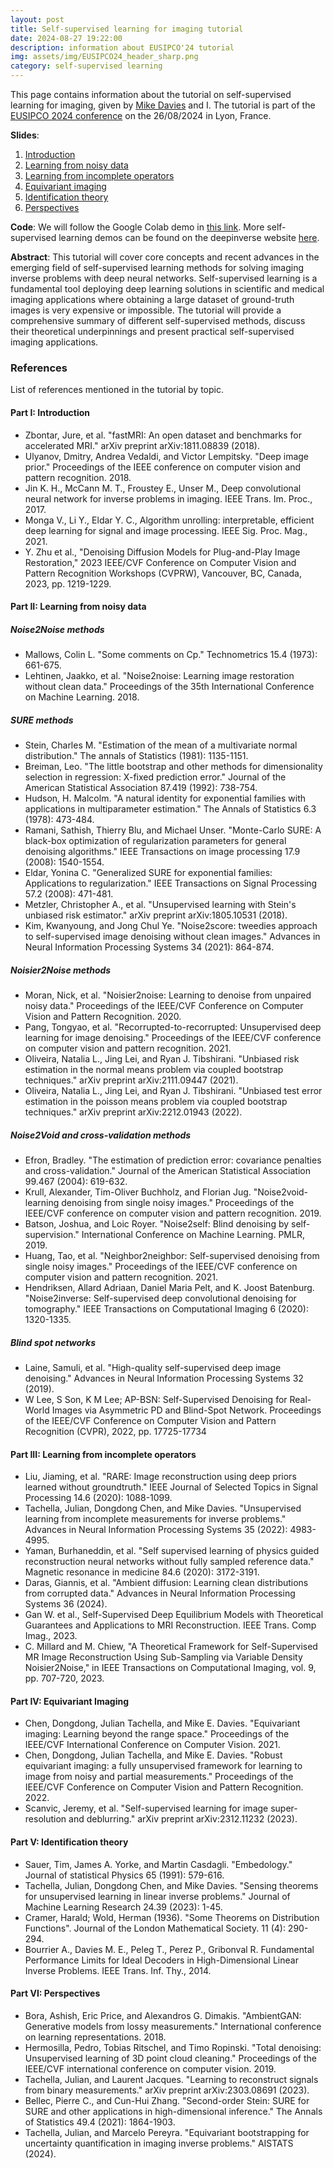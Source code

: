 ```yaml
---
layout: post
title: Self-supervised learning for imaging tutorial
date: 2024-08-27 19:22:00
description: information about EUSIPCO'24 tutorial
img: assets/img/EUSIPCO24_header_sharp.png
category: self-supervised learning
---
```


This page contains information about the tutorial on self-supervised learning for imaging, given by [Mike Davies](https://www.eng.ed.ac.uk/about/people/professor-michael-e-davies) and I.
The tutorial is part of the [EUSIPCO 2024 conference](https://eusipcolyon.sciencesconf.org/resource/page/id/28) on the 26/08/2024 in Lyon, France.

**Slides**: 

1. [Introduction](/assets/pdf/part1.pdf)
2. [Learning from noisy data](/assets/pdf/part2.pdf)
3. [Learning from incomplete operators](/assets/pdf/part3.pdf)
4. [Equivariant imaging](/assets/pdf/part4.pdf)
5. [Identification theory](/assets/pdf/part5.pdf)
5. [Perspectives](/assets/pdf/part6.pdf)

**Code**: We will follow the Google Colab demo in [this link](https://colab.research.google.com/drive/1_dlXdNbgwg5u7_OAl29WiMRMOybnkCIo?usp=sharing).
More self-supervised learning demos can be found on the deepinverse website [here](https://deepinv.github.io/deepinv/auto_examples/index.html#self-supervised-learning).


**Abstract**: This tutorial will cover core concepts and recent advances in the emerging field of self-supervised
learning methods for solving imaging inverse problems with deep neural networks.
Self-supervised learning is a fundamental tool deploying deep learning solutions in scientific and medical
imaging applications where obtaining a large dataset of ground-truth images is very expensive or impossible.
The tutorial will provide a comprehensive summary of different self-supervised methods, 
discuss their theoretical underpinnings and present practical self-supervised imaging applications.

### References
List of references mentioned in the tutorial by topic.

#### Part I: Introduction
- Zbontar, Jure, et al. "fastMRI: An open dataset and benchmarks for accelerated MRI." arXiv preprint arXiv:1811.08839 (2018).
- Ulyanov, Dmitry, Andrea Vedaldi, and Victor Lempitsky. "Deep image prior." Proceedings of the IEEE conference on computer vision and pattern recognition. 2018.
- Jin K. H., McCann M. T., Froustey E., Unser M., Deep convolutional neural network for inverse problems in imaging. IEEE Trans. Im. Proc., 2017.
- Monga V., Li Y., Eldar Y. C., Algorithm unrolling: interpretable, efficient deep learning for signal and image processing. IEEE Sig. Proc. Mag., 2021.
- Y. Zhu et al., "Denoising Diffusion Models for Plug-and-Play Image Restoration," 2023 IEEE/CVF Conference on Computer Vision and Pattern Recognition Workshops (CVPRW), Vancouver, BC, Canada, 2023, pp. 1219-1229.

#### Part II: Learning from noisy data

##### Noise2Noise methods
- Mallows, Colin L. "Some comments on Cp." Technometrics 15.4 (1973): 661-675.
- Lehtinen, Jaakko, et al. "Noise2noise: Learning image restoration without clean data." Proceedings of the 35th International Conference on Machine Learning. 2018.

##### SURE methods
- Stein, Charles M. "Estimation of the mean of a multivariate normal distribution." The annals of Statistics (1981): 1135-1151.
- Breiman, Leo. "The little bootstrap and other methods for dimensionality selection in regression: X-fixed prediction error." Journal of the American Statistical Association 87.419 (1992): 738-754.
- Hudson, H. Malcolm. "A natural identity for exponential families with applications in multiparameter estimation." The Annals of Statistics 6.3 (1978): 473-484.
- Ramani, Sathish, Thierry Blu, and Michael Unser. "Monte-Carlo SURE: A black-box optimization of regularization parameters for general denoising algorithms." IEEE Transactions on image processing 17.9 (2008): 1540-1554.
- Eldar, Yonina C. "Generalized SURE for exponential families: Applications to regularization." IEEE Transactions on Signal Processing 57.2 (2008): 471-481.
- Metzler, Christopher A., et al. "Unsupervised learning with Stein's unbiased risk estimator." arXiv preprint arXiv:1805.10531 (2018).
- Kim, Kwanyoung, and Jong Chul Ye. "Noise2score: tweedies approach to self-supervised image denoising without clean images." Advances in Neural Information Processing Systems 34 (2021): 864-874.

##### Noisier2Noise methods
- Moran, Nick, et al. "Noisier2noise: Learning to denoise from unpaired noisy data." Proceedings of the IEEE/CVF Conference on Computer Vision and Pattern Recognition. 2020.
- Pang, Tongyao, et al. "Recorrupted-to-recorrupted: Unsupervised deep learning for image denoising." Proceedings of the IEEE/CVF conference on computer vision and pattern recognition. 2021.
- Oliveira, Natalia L., Jing Lei, and Ryan J. Tibshirani. "Unbiased risk estimation in the normal means problem via coupled bootstrap techniques." arXiv preprint arXiv:2111.09447 (2021).
- Oliveira, Natalia L., Jing Lei, and Ryan J. Tibshirani. "Unbiased test error estimation in the poisson means problem via coupled bootstrap techniques." arXiv preprint arXiv:2212.01943 (2022).

##### Noise2Void and cross-validation methods
- Efron, Bradley. "The estimation of prediction error: covariance penalties and cross-validation." Journal of the American Statistical Association 99.467 (2004): 619-632.
- Krull, Alexander, Tim-Oliver Buchholz, and Florian Jug. "Noise2void-learning denoising from single noisy images." Proceedings of the IEEE/CVF conference on computer vision and pattern recognition. 2019.
- Batson, Joshua, and Loic Royer. "Noise2self: Blind denoising by self-supervision." International Conference on Machine Learning. PMLR, 2019.
- Huang, Tao, et al. "Neighbor2neighbor: Self-supervised denoising from single noisy images." Proceedings of the IEEE/CVF conference on computer vision and pattern recognition. 2021.
- Hendriksen, Allard Adriaan, Daniel Maria Pelt, and K. Joost Batenburg. "Noise2inverse: Self-supervised deep convolutional denoising for tomography." IEEE Transactions on Computational Imaging 6 (2020): 1320-1335.

##### Blind spot networks
- Laine, Samuli, et al. "High-quality self-supervised deep image denoising." Advances in Neural Information Processing Systems 32 (2019).
- W Lee, S Son, K M Lee; AP-BSN: Self-Supervised Denoising for Real-World Images via Asymmetric PD and Blind-Spot Network. Proceedings of the IEEE/CVF Conference on Computer Vision and Pattern Recognition (CVPR), 2022, pp. 17725-17734

#### Part III: Learning from incomplete operators

- Liu, Jiaming, et al. "RARE: Image reconstruction using deep priors learned without groundtruth." IEEE Journal of Selected Topics in Signal Processing 14.6 (2020): 1088-1099.
- Tachella, Julian, Dongdong Chen, and Mike Davies. "Unsupervised learning from incomplete measurements for inverse problems." Advances in Neural Information Processing Systems 35 (2022): 4983-4995.
- Yaman, Burhaneddin, et al. "Self supervised learning of physics guided reconstruction neural networks without fully sampled reference data." Magnetic resonance in medicine 84.6 (2020): 3172-3191.
- Daras, Giannis, et al. "Ambient diffusion: Learning clean distributions from corrupted data." Advances in Neural Information Processing Systems 36 (2024).
- Gan W. et al., Self-Supervised Deep Equilibrium Models with Theoretical Guarantees and Applications to MRI Reconstruction. IEEE Trans. Comp Imag., 2023.
- C. Millard and M. Chiew, "A Theoretical Framework for Self-Supervised MR Image Reconstruction Using Sub-Sampling via Variable Density Noisier2Noise," in IEEE Transactions on Computational Imaging, vol. 9, pp. 707-720, 2023.

#### Part IV: Equivariant Imaging
- Chen, Dongdong, Julian Tachella, and Mike E. Davies. "Equivariant imaging: Learning beyond the range space." Proceedings of the IEEE/CVF International Conference on Computer Vision. 2021.
- Chen, Dongdong, Julian Tachella, and Mike E. Davies. "Robust equivariant imaging: a fully unsupervised framework for learning to image from noisy and partial measurements." Proceedings of the IEEE/CVF Conference on Computer Vision and Pattern Recognition. 2022.
- Scanvic, Jeremy, et al. "Self-supervised learning for image super-resolution and deblurring." arXiv preprint arXiv:2312.11232 (2023).

#### Part V: Identification theory
- Sauer, Tim, James A. Yorke, and Martin Casdagli. "Embedology." Journal of statistical Physics 65 (1991): 579-616.
- Tachella, Julian, Dongdong Chen, and Mike Davies. "Sensing theorems for unsupervised learning in linear inverse problems." Journal of Machine Learning Research 24.39 (2023): 1-45.
- Cramer, Harald; Wold, Herman (1936). "Some Theorems on Distribution Functions". Journal of the London Mathematical Society. 11 (4): 290-294.
-  Bourrier A., Davies M. E., Peleg T., Perez P., Gribonval R. Fundamental Performance Limits for Ideal Decoders in High-Dimensional Linear Inverse Problems. IEEE Trans. Inf. Thy., 2014.

#### Part VI: Perspectives
- Bora, Ashish, Eric Price, and Alexandros G. Dimakis. "AmbientGAN: Generative models from lossy measurements." International conference on learning representations. 2018.
- Hermosilla, Pedro, Tobias Ritschel, and Timo Ropinski. "Total denoising: Unsupervised learning of 3D point cloud cleaning." Proceedings of the IEEE/CVF international conference on computer vision. 2019.
- Tachella, Julian, and Laurent Jacques. "Learning to reconstruct signals from binary measurements." arXiv preprint arXiv:2303.08691 (2023).
- Bellec, Pierre C., and Cun-Hui Zhang. "Second-order Stein: SURE for SURE and other applications in high-dimensional inference." The Annals of Statistics 49.4 (2021): 1864-1903.
- Tachella, Julian, and Marcelo Pereyra. "Equivariant bootstrapping for uncertainty quantification in imaging inverse problems." AISTATS (2024).
